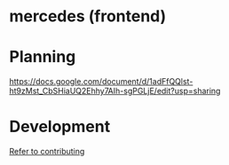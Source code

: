 # mercedes (frontend)

# Planning

https://docs.google.com/document/d/1adFfQQlst-ht9zMst_CbSHiaUQ2Ehhy7AIh-sgPGLjE/edit?usp=sharing

# Development

[Refer to contributing](./contributing.md)
